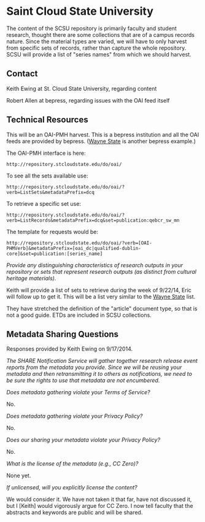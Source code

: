Saint Cloud State University
====

The content of the SCSU repository is primarily faculty and student research, thought there are some collections that are of a campus records nature. Since the material types are varied, we will have to only harvest from specific sets of records, rather than capture the whole repository. SCSU will provide a list of "series names" from which we should harvest.

Contact
----

Keith Ewing at St. Cloud State University, regarding content

Robert Allen at bepress, regarding issues with the OAI feed itself

Technical Resources
----

This will be an OAI-PMH harvest. This is a bepress institution and all the OAI feeds are provided by bepress. ([Wayne State](WayneState.md) is another bepress example.)

The OAI-PMH interface is here:
 
    http://repository.stcloudstate.edu/do/oai/

To see all the sets available use:

    http://repository.stcloudstate.edu/do/oai/?verb=ListSets&metadataPrefix=dcq

To retrieve a specific set use:

    http://repository.stcloudstate.edu/do/oai/?verb=ListRecords&metadataPrefix=dcq&set=publication:qebcr_sw_mn

The template for requests would be:

    http://repository.stcloudstate.edu/do/oai/?verb=[OAI-PHMVerb]&metadataPrefix=[oai_dc|qualified-dublin-core]&set=publication:[series_name]
     
_Provide any distinguishing characteristics of research outputs in your repository or sets that represent research outputs (as distinct from cultural heritage materials)._

Keith will provide a list of sets to retrieve during the week of 9/22/14, Eric will follow up to get it. This will be a list very similar to the [Wayne State](WayneState.md) list.

They have stretched the definition of the "article" document type, so that is not a good guide. ETDs are included in SCSU collections.
 
Metadata Sharing Questions
----

Responses provided by Keith Ewing on 9/17/2014.

_The SHARE Notification Service will gather together research release event reports from the metadata you provide. Since we will be reusing your metadata and then retransmitting it to others as notifications, we need to be sure the rights to use that metadata are not encumbered._

_Does metadata gathering violate your Terms of Service?_

No.

_Does metadata gathering violate your Privacy Policy?_

No.

_Does our sharing your metadata violate your Privacy Policy?_

No.

_What is the license of the metadata (e.g., CC Zero)?_

None yet.

_If unlicensed, will you explicitly license the content?_

We would consider it. We have not taken it that far, have not discussed it, but I [Keith] would vigorously argue for CC Zero. I now tell faculty that the abstracts and keywords are public and will be shared.